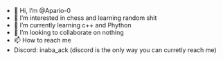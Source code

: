 - 👋 Hi, I’m @Apario-0
- 👀 I’m interested in chess and learning random shit
- 🌱 I’m currently learning c++ and Phython
- 💞️ I’m looking to collaborate on nothing
- 📫 How to reach me
- Discord: inaba_ack (discord is the only way you can curretly reach me)
<!---
Apario-0/Apario-0 is a ✨ special ✨ repository because its `README.md` (this file) appears on your GitHub profile.
You can click the Preview link to take a look at your changes.
--->
